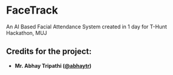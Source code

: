 # FaceTrack
An AI Based Facial Attendance System created in 1 day for T-Hunt Hackathon, MUJ

## Credits for the project:

- **Mr. Abhay Tripathi ([@abhaytr](#github.com/abhaytr))**
